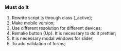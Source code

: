 ### Must do it
1. Rewrite script.js through class {_active};
2. Make mobile version;
3. Use different resolution for different devices; 
4. Remake button {Up}. It is necessary to do it prettier; 
5. It is necessary modal windows for slider;
6. To add validation of forms;